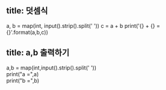 
title: 덧셈식
---

a, b = map(int, input().strip().split(' '))
c = a + b
print('{} + {} = {}'.format(a,b,c))


title: a,b 출력하기
---

a,b = map(int,input().strip().split(' '))  
print("a =",a)  
print("b =",b)  
